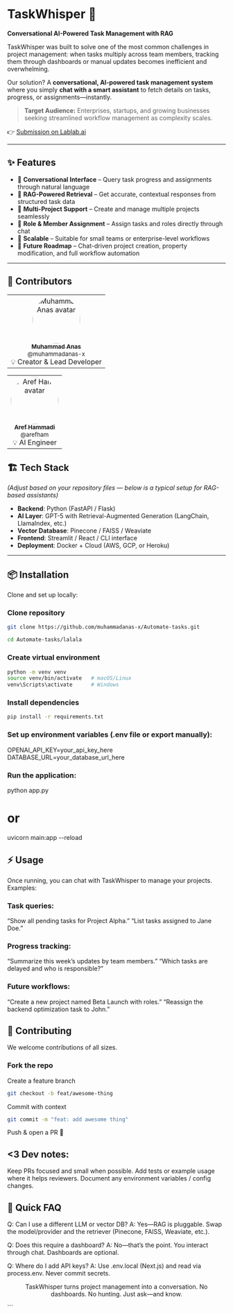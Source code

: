 # TaskWhisper 🚀

**Conversational AI-Powered Task Management with RAG**

TaskWhisper was built to solve one of the most common challenges in project management: when tasks multiply across team members, tracking them through dashboards or manual updates becomes inefficient and overwhelming.  

Our solution? A **conversational, AI-powered task management system** where you simply **chat with a smart assistant** to fetch details on tasks, progress, or assignments—instantly.  

> **Target Audience:** Enterprises, startups, and growing businesses seeking streamlined workflow management as complexity scales.  

👉 [Submission on Lablab.ai](https://lablab.ai/event/co-creating-with-gpt-5/novelty/taskwhisper)

---

## ✨ Features

- 💬 **Conversational Interface** – Query task progress and assignments through natural language  
- 🧠 **RAG-Powered Retrieval** – Get accurate, contextual responses from structured task data  
- 📂 **Multi-Project Support** – Create and manage multiple projects seamlessly  
- 👥 **Role & Member Assignment** – Assign tasks and roles directly through chat  
- 🚀 **Scalable** – Suitable for small teams or enterprise-level workflows  
- 🔮 **Future Roadmap** – Chat-driven project creation, property modification, and full workflow automation  

---

## 👥 Contributors
<table> <tr> <td align="center"> <a href="https://github.com/muhammadanas-x"> <img src="https://avatars.githubusercontent.com/u/111079610?v=4" width="110" height="110" style="border-radius: 50%;" alt="Muhammad Anas avatar"/> <br /> <sub><b>Muhammad Anas</b></sub> </a> <br /> <sub>@muhammadanas-x</sub> <br /> 💡 Creator & Lead Developer </td> </tr> </table>
<table> <tr> <td align="center"> <a href="https://github.com/arefham"> <img src="https://avatars.githubusercontent.com/u/56312801?v=4" width="110" height="110" style="border-radius: 50%;" alt="Aref Ham avatar"/> <br /> <sub><b>Aref Hammadi</b></sub> </a> <br /> <sub>@arefham</sub> <br /> 💡 AI Engineer </td> </tr> </table>

## 🏗️ Tech Stack

*(Adjust based on your repository files — below is a typical setup for RAG-based assistants)*  

- **Backend**: Python (FastAPI / Flask)  
- **AI Layer**: GPT-5 with Retrieval-Augmented Generation (LangChain, LlamaIndex, etc.)  
- **Vector Database**: Pinecone / FAISS / Weaviate  
- **Frontend**: Streamlit / React / CLI interface  
- **Deployment**: Docker + Cloud (AWS, GCP, or Heroku)  

---

## 📦 Installation

Clone and set up locally:


### Clone repository
```bash
git clone https://github.com/muhammadanas-x/Automate-tasks.git
```
```bash
cd Automate-tasks/lalala
```
### Create virtual environment
```bash
python -m venv venv
source venv/bin/activate   # macOS/Linux
venv\Scripts\activate      # Windows
```

### Install dependencies
```bash
pip install -r requirements.txt
```

### Set up environment variables (.env file or export manually):
OPENAI_API_KEY=your_api_key_here
DATABASE_URL=your_database_url_here

### Run the application:
python app.py
# or
uvicorn main:app --reload

## ⚡ Usage

Once running, you can chat with TaskWhisper to manage your projects. Examples:

### Task queries:
“Show all pending tasks for Project Alpha.”
“List tasks assigned to Jane Doe.”

### Progress tracking:
“Summarize this week’s updates by team members.”
“Which tasks are delayed and who is responsible?”

### Future workflows:
“Create a new project named Beta Launch with roles.”
“Reassign the backend optimization task to John.”

## 🤝 Contributing

We welcome contributions of all sizes.

### Fork the repo
Create a feature branch
```bash
git checkout -b feat/awesome-thing
```

Commit with context
```bash
git commit -m "feat: add awesome thing"
```

Push & open a PR 🎉

## <3 Dev notes:
Keep PRs focused and small when possible.
Add tests or example usage where it helps reviewers.
Document any environment variables / config changes.

## 🧭 Quick FAQ

Q: Can I use a different LLM or vector DB?
A: Yes—RAG is pluggable. Swap the model/provider and the retriever (Pinecone, FAISS, Weaviate, etc.).

Q: Does this require a dashboard?
A: No—that’s the point. You interact through chat. Dashboards are optional.

Q: Where do I add API keys?
A: Use .env.local (Next.js) and read via process.env. Never commit secrets.

<div align="center">

TaskWhisper turns project management into a conversation.
No dashboards. No hunting. Just ask—and know.

</div> ```
